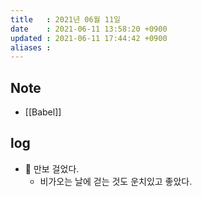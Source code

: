 ```yaml
---
title   : 2021년 06월 11일
date    : 2021-06-11 13:58:20 +0900
updated : 2021-06-11 17:44:42 +0900
aliases : 
---
```

## Note
- [[Babel]]

## log
- 🚶 만보 걸었다.  
  - 비가오는 날에 걷는 것도 운치있고 좋았다.  
